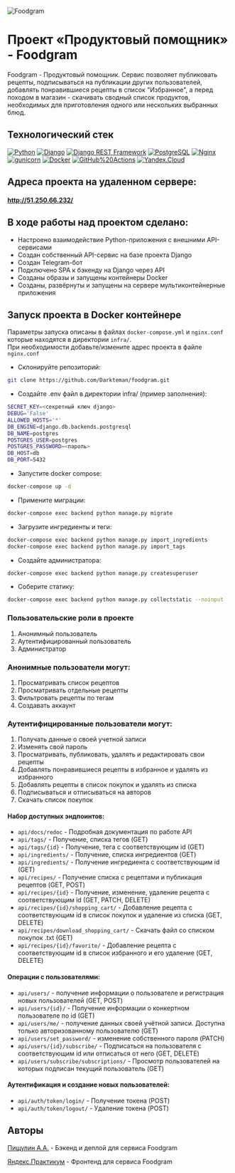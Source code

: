 ![Foodgram](https://github.com/Darkteman/foodgram/actions/workflows/main.yml/badge.svg)
# Проект «Продуктовый помощник» - Foodgram
Foodgram - Продуктовый помощник. Сервис позволяет публиковать рецепты, подписываться на публикации других пользователей, добавлять понравившиеся рецепты в список "Избранное", а перед походом в магазин - скачивать сводный список продуктов, необходимых для приготовления одного или нескольких выбранных блюд.

## Технологический стек
[![Python](https://img.shields.io/badge/-Python-464646?style=flat&logo=Python&logoColor=56C0C0&color=008080)](https://www.python.org/)
[![Django](https://img.shields.io/badge/-Django-464646?style=flat&logo=Django&logoColor=56C0C0&color=008080)](https://www.djangoproject.com/)
[![Django REST Framework](https://img.shields.io/badge/-Django%20REST%20Framework-464646?style=flat&logo=Django%20REST%20Framework&logoColor=56C0C0&color=008080)](https://www.django-rest-framework.org/)
[![PostgreSQL](https://img.shields.io/badge/-PostgreSQL-464646?style=flat&logo=PostgreSQL&logoColor=56C0C0&color=008080)](https://www.postgresql.org/)
[![Nginx](https://img.shields.io/badge/-NGINX-464646?style=flat&logo=NGINX&logoColor=56C0C0&color=008080)](https://nginx.org/ru/)
[![gunicorn](https://img.shields.io/badge/-gunicorn-464646?style=flat&logo=gunicorn&logoColor=56C0C0&color=008080)](https://gunicorn.org/)
[![Docker](https://img.shields.io/badge/-Docker-464646?style=flat&logo=Docker&logoColor=56C0C0&color=008080)](https://www.docker.com/)
[![GitHub%20Actions](https://img.shields.io/badge/-GitHub%20Actions-464646?style=flat&logo=GitHub%20actions&logoColor=56C0C0&color=008080)](https://github.com/features/actions)
[![Yandex.Cloud](https://img.shields.io/badge/-Yandex.Cloud-464646?style=flat&logo=Yandex.Cloud&logoColor=56C0C0&color=008080)](https://cloud.yandex.ru/)

## Адреса проекта на удаленном сервере:
#### http://51.250.66.232/

## В ходе работы над проектом сделано:
* Настроено взаимодействие Python-приложения с внешними API-сервисами
* Создан собственный API-сервис на базе проекта Django
* Создан Telegram-бот
* Подключено SPA к бэкенду на Django через API
* Созданы образы и запущены контейнеры Docker
* Созданы, развёрнуты и запущены на сервере мультиконтейнерные приложения

## Запуск проекта в Docker контейнере
Параметры запуска описаны в файлах `docker-compose.yml` и `nginx.conf` которые находятся в директории `infra/`.  
При необходимости добавьте/измените адрес проекта в файле `nginx.conf`
* Склонируйте репозиторий:
```bash
git clone https://github.com/Darkteman/foodgram.git
```
* Создайте .env файл в директории infra/ (пример заполнения):
```bash
SECRET_KEY=<секретный ключ django>
DEBUG='False'
ALLOWED_HOSTS='*'
DB_ENGINE=django.db.backends.postgresql
DB_NAME=postgres
POSTGRES_USER=postgres
POSTGRES_PASSWORD=<пароль>
DB_HOST=db
DB_PORT=5432
```  
* Запустите docker compose:
```bash
docker-compose up -d
```  
* Примените миграции:
```bash
docker-compose exec backend python manage.py migrate
```
* Загрузите ингредиенты и теги:
```bash
docker-compose exec backend python manage.py import_ingredients
docker-compose exec backend python manage.py import_tags
```
* Создайте администратора:
```bash
docker-compose exec backend python manage.py createsuperuser
```
* Соберите статику:
```bash
docker-compose exec backend python manage.py collectstatic --noinput
```

### Пользовательские роли в проекте
1. Анонимный пользователь
2. Аутентифицированный пользователь
3. Администратор

### Анонимные пользователи могут:
1. Просматривать список рецептов
2. Просматривать отдельные рецепты
3. Фильтровать рецепты по тегам
4. Создавать аккаунт

### Аутентифицированные пользователи могут:
1. Получать данные о своей учетной записи
2. Изменять свой пароль
3. Просматривать, публиковать, удалять и редактировать свои рецепты
4. Добавлять понравившиеся рецепты в избранное и удалять из избранного
5. Добавлять рецепты в список покупок и удалять из списка
6. Подписываться и отписываться на авторов
7. Скачать список покупок

#### Набор доступных эндпоинтов:
- ```api/docs/redoc``` - Подробная документация по работе API
- ```api/tags/``` - Получение, списка тегов (GET)
- ```api/tags/{id}``` - Получение, тега с соответствующим id (GET)
- ```api/ingredients/``` - Получение, списка ингредиентов (GET)
- ```api/ingredients/``` - Получение ингредиента с соответствующим id (GET)
- ```api/recipes/``` - Получение списка с рецептами и публикация рецептов (GET, POST)
- ```api/recipes/{id}``` - Получение, изменение, удаление рецепта с соответствующим id (GET, PATCH, DELETE)
- ```api/recipes/{id}/shopping_cart/``` - Добавление рецепта с соответствующим id в список покупок и удаление из списка (GET, DELETE)
- ```api/recipes/download_shopping_cart/``` - Скачать файл со списком покупок .txt (GET)
- ```api/recipes/{id}/favorite/``` - Добавление рецепта с соответствующим id в список избранного и его удаление (GET, DELETE)

#### Операции с пользователями:
- ```api/users/``` - получение информации о пользователе и регистрация новых пользователей (GET, POST)
- ```api/users/{id}/``` - Получение информации о конкертном пользователе по id (GET)
- ```api/users/me/``` - получение данных своей учётной записи. Доступна только авторизованному пользователю (GET)
- ```api/users/set_password/``` - изменение собственного пароля (PATCH)
- ```api/users/{id}/subscribe/``` - Подписаться на пользователя с соответствующим id или отписаться от него (GET, DELETE)
- ```api/users/subscribe/subscriptions/``` - Просмотр пользователей на которых подписан текущий пользователь (GET)

#### Аутентификация и создание новых пользователей:
- ```api/auth/token/login/``` - Получение токена (POST)
- ```api/auth/token/logout/``` - Удаление токена (POST)

## Авторы
[Пищулин А.А.](https://github.com/darkteman) - Бэкенд и деплой для сервиса Foodgram

[Яндекс.Практикум](https://github.com/yandex-praktikum) - Фронтенд для сервиса Foodgram
